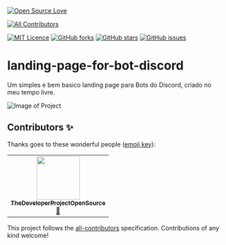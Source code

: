 [![Open Source Love](https://badges.frapsoft.com/os/v1/open-source.svg?v=103)](https://github.com/ellerbrock/open-source-badges/)
<!-- ALL-CONTRIBUTORS-BADGE:START - Do not remove or modify this section -->
[![All Contributors](https://img.shields.io/badge/all_contributors-1-orange.svg?style=flat-square)](#contributors-)
<!-- ALL-CONTRIBUTORS-BADGE:END -->
[![MIT Licence](https://badges.frapsoft.com/os/mit/mit.svg?v=103)](https://opensource.org/licenses/mit-license.php)
[![GitHub forks](https://img.shields.io/github/forks/HakaCode/landing-page-for-bot-discord)](https://github.com/HakaCode/landing-page-for-bot-discord/network)
[![GitHub stars](https://img.shields.io/github/stars/HakaCode/landing-page-for-bot-discord)](https://github.com/HakaCode/landing-page-for-bot-discord/stargazers)
[![GitHub issues](https://img.shields.io/github/issues/HakaCode/landing-page-for-bot-discord)](https://github.com/HakaCode/landing-page-for-bot-discord/issues)

# landing-page-for-bot-discord
 Um simples e bem basico landing page para Bots do Discord, criado no meu tempo livre.

 ![Image of Project](https://repository-images.githubusercontent.com/201714625/99d85d80-bbd6-11e9-8690-1f251cf6f042)

## Contributors ✨

Thanks goes to these wonderful people ([emoji key](https://allcontributors.org/docs/en/emoji-key)):

<!-- ALL-CONTRIBUTORS-LIST:START - Do not remove or modify this section -->
<!-- prettier-ignore-start -->
<!-- markdownlint-disable -->
<table>
  <tr>
    <td align="center"><a href="https://github.com/TheDeveloperProjectOpenSource"><img src="https://avatars1.githubusercontent.com/u/24197640?v=4" width="100px;" alt=""/><br /><sub><b>TheDeveloperProjectOpenSource</b></sub></a><br /><a href="#design-TheDeveloperProjectOpenSource" title="Design">🎨</a></td>
  </tr>
</table>

<!-- markdownlint-enable -->
<!-- prettier-ignore-end -->
<!-- ALL-CONTRIBUTORS-LIST:END -->

This project follows the [all-contributors](https://github.com/all-contributors/all-contributors) specification. Contributions of any kind welcome!